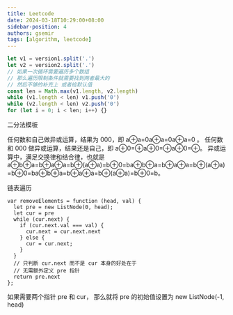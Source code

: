 ```yaml
---
title: Leetcode
date: 2024-03-18T10:29:00+08:00
sidebar-position: 4
authors: gsemir
tags: [algorithm, leetcode]
---
```


```js
let v1 = version1.split('.')
let v2 = version2.split('.')
// 如果一次循环需要遍历多个数组
// 那么遍历限制条件就需要找到两者最大的
// 然后不够的补充上 或者给默认值
const len = Math.max(v1.length, v2.length)
while (v1.length < len) v1.push('0')
while (v2.length < len) v2.push('0')
for (let i = 0; i < len; i++) {}
```

二分法模板

任何数和自己做异或运算，结果为 000，即 a⊕a=0a⊕a=0a⊕a=0 。
任何数和 000 做异或运算，结果还是自己，即 a⊕0=⊕a⊕0=⊕a⊕0=⊕。
异或运算中，满足交换律和结合律，也就是 a⊕b⊕a=b⊕a⊕a=b⊕(a⊕a)=b⊕0=ba⊕b⊕a=b⊕a⊕a=b⊕(a⊕a)=b⊕0=ba⊕b⊕a=b⊕a⊕a=b⊕(a⊕a)=b⊕0=b。

链表遍历

```
var removeElements = function (head, val) {
  let pre = new ListNode(0, head);
  let cur = pre
  while (cur.next) {
    if (cur.next.val === val) {
      cur.next = cur.next.next
    } else {
      cur = cur.next;
    }
  }
  // 只判断 cur.next 而不是 cur 本身的好处在于
  // 无需额外定义 pre 指针
  return pre.next
};
```

如果需要两个指针 pre 和 cur， 那么就将 pre 的初始值设置为 new ListNode(-1, head)

